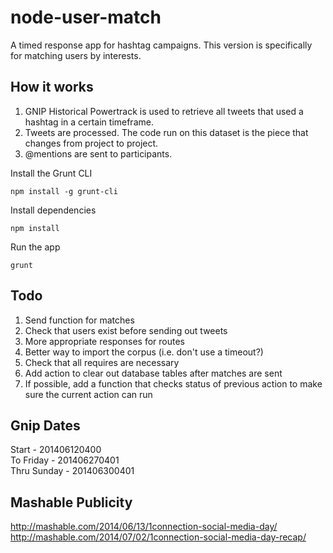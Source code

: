 node-user-match
===============

A timed response app for hashtag campaigns.  This version is specifically for matching users by interests.

How it works
------------
1. GNIP Historical Powertrack is used to retrieve all tweets that used a hashtag in a certain timeframe.
2. Tweets are processed.  The code run on this dataset is the piece that changes from project to project.
3. @mentions are sent to participants.

Install the Grunt CLI

	npm install -g grunt-cli

Install dependencies

    npm install
  
Run the app

    grunt

Todo
----
1. Send function for matches
2. Check that users exist before sending out tweets
3. More appropriate responses for routes
4. Better way to import the corpus (i.e. don't use a timeout?)
5. Check that all requires are necessary
6. Add action to clear out database tables after matches are sent
7. If possible, add a function that checks status of previous action to make sure the current action can run

Gnip Dates
----------
Start - 201406120400<br />
To Friday - 201406270401<br />
Thru Sunday - 201406300401

Mashable Publicity
------------------
<http://mashable.com/2014/06/13/1connection-social-media-day/><br />
<http://mashable.com/2014/07/02/1connection-social-media-day-recap/>
